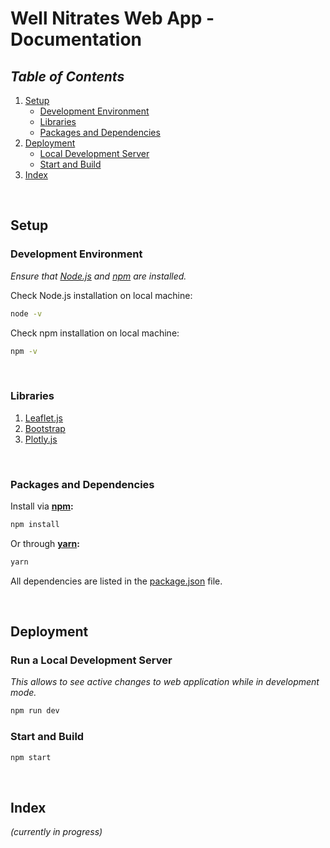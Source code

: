# Well Nitrates Web App - Documentation 

## _Table of Contents_
1. [Setup](#setup) 
    - [Development Environment](#development-environment)
    - [Libraries](#libraries) 
    - [Packages and Dependencies](#packages-and-dependencies)
2. [Deployment](#deployment)
    - [Local Development Server](#run-a-local-development-server) 
    - [Start and Build](#start-and-build)
3. [Index](#index) 

<br> 

## Setup 
### Development Environment 
_Ensure that [Node.js](https://nodejs.org/en/download/) and [npm](https://docs.npmjs.com/downloading-and-installing-node-js-and-npm) are installed._

Check Node.js installation on local machine:
``` bash 
node -v
```

Check npm installation on local machine:
``` bash 
npm -v
``` 

<br>

### Libraries 
1. [Leaflet.js](https://leafletjs.com/reference.html) 
2. [Bootstrap](https://getbootstrap.com/docs/5.2/getting-started/introduction/)
3. [Plotly.js](https://plotly.com/javascript/)

<br> 

### Packages and Dependencies
Install via __[npm](https://www.npmjs.com/):__
``` bash 
npm install
```

Or through __[yarn](https://yarnpkg.com/):__
``` bash 
yarn 
```

All dependencies are listed in the [package.json](./package.json) file. 

<br>

## Deployment 
### Run a Local Development Server 
_This allows to see active changes to web application while in development mode._
``` bash 
npm run dev 
```  
### Start and Build
``` bash 
npm start 
``` 

<br>

## Index 
_(currently in progress)_